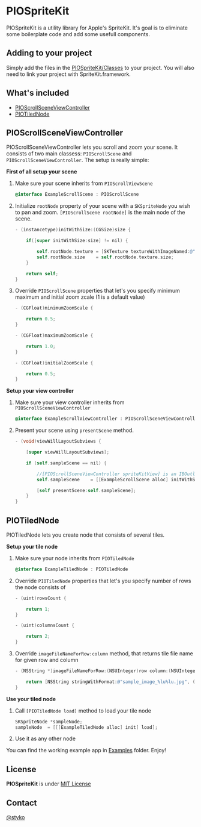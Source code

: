 PIOSpriteKit
============

PIOSpriteKit is a utility library for Apple's SpriteKit. It's goal is to eliminate some boilerplate code and add some usefull components.



Adding to your project
----------------
Simply add the files in the [PIOSpriteKit/Classes](https://github.com/pzbyszynski/PIOSpriteKit/tree/master/PIOSpriteKit/Classes) to your project. You will also need to link your project with SpriteKit.framework.



What's included
----------------
- [PIOScrollSceneViewController](#PIOScrollSceneViewController)
- [PIOTiledNode](#PIOTiledNode)


<a name="PIOScrollSceneViewController"></a>
PIOScrollSceneViewController
----------------------------
PIOScrollSceneViewController lets you scroll and zoom your scene. It consists of two main classess: `PIOScrollScene` and `PIOScrollSceneViewController`. The setup is really simple:

**First of all setup your scene**

1. Make sure your scene inherits from `PIOScrollViewScene`

	```objective-c
	@interface ExampleScrollScene : PIOScrollScene
	```


2. Initialize `rootNode` property of your scene with a `SKSpriteNode` you wish to pan and zoom. `[PIOScrollScene rootNode]` is the main node of the scene.

	```objective-c
	- (instancetype)initWithSize:(CGSize)size {

		if([super initWithSize:size] != nil) {

			self.rootNode.texture = [SKTexture textureWithImageNamed:@"sample_image.jpg"];
			self.rootNode.size    = self.rootNode.texture.size;
		}

		return self;
	}
	```

3. Override `PIOScrollScene` properties that let's you specify minimum maximum and initial zoom zcale (1 is a default value)

	```objective-c
	- (CGFloat)minimumZoomScale {

		return 0.5;
	}

	- (CGFloat)maximumZoomScale {

		return 1.0;
	}

	- (CGFloat)initialZoomScale {

		return 0.5;
	}
	```

**Setup your view controller**

1. Make sure your view controller inherits from `PIOScrollSceneViewController`
    ```objective-c
    @interface ExampleScrollViewController : PIOScrollSceneViewController
    ```


2. Present your scene using `presentScene` method.

	```objective-c
	- (void)viewWillLayoutSubviews {

		[super viewWillLayoutSubviews];

		if (self.sampleScene == nil) {

			//[PIOScrollSceneViewController spriteKitView] is an IBOutlet so you can hook it up to your SKView in the storyboard)
			self.sampleScene	= [[ExampleScrollScene alloc] initWithSize:self.spriteKitView.frame.size];

			[self presentScene:self.sampleScene];
		}
	}
	```


<a name="PIOTiledNode"></a>
PIOTiledNode
----------------------------
PIOTiledNode lets you create node that consists of several tiles.

**Setup your tile node**

1. Make sure your node inherits from `PIOTiledNode`

	```objective-c
	@interface ExampleTiledNode : PIOTiledNode
	```

2. Override `PIOTiledNode` properties that let's you specify number of rows the node consists of

	```objective-c
	- (uint)rowsCount {

		return 1;
	}

	- (uint)columnsCount {

		return 2;
	}
	```

3. Override `imageFileNameForRow:column` method, that returns tile file name for given row and column

	```objective-c
	- (NSString *)imageFileNameForRow:(NSUInteger)row column:(NSUInteger)column {

		return [NSString stringWithFormat:@"sample_image_%lu%lu.jpg", (unsigned long) row, (unsigned long) column];
	}
	```

**Use your tiled node**

1. Call `[PIOTiledNode load]` method to load your tile node

	```objective-c
	SKSpriteNode *sampleNode;
	sampleNode	= [[[ExampleTiledNode alloc] init] load];
	```

2. Use it as any other node



You can find the working example app in [Examples](https://github.com/pzbyszynski/PIOSpriteKit/tree/master/PIOSpriteKit.Examples) folder. Enjoy!

<a name="License"></a>
License
--------
**PIOSpriteKit** is under [MIT License](http://https://github.com/pzbyszynski/PIOSpriteKit/LICENSE)



Contact
---------------
[@styko](http://twitter.com/styko)
